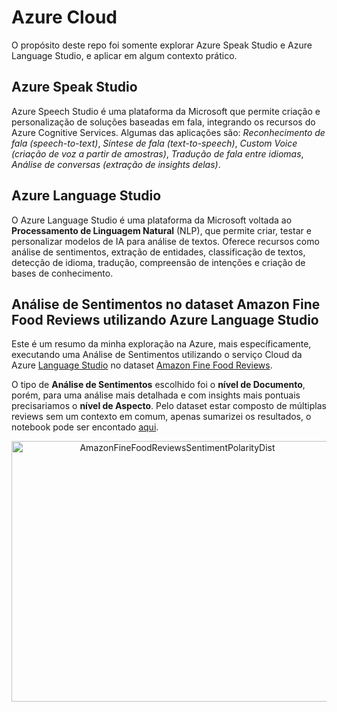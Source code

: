# Azure Cloud

O propósito deste repo foi somente explorar Azure Speak Studio e Azure Language Studio, e aplicar em algum contexto prático.


## Azure Speak Studio


Azure Speech Studio é uma plataforma da Microsoft que permite criação e personalização de soluções baseadas em fala, integrando os recursos do Azure Cognitive Services. Algumas das aplicações são: *Reconhecimento de fala (speech-to-text)*, *Síntese de fala (text-to-speech)*, *Custom Voice (criação de voz a partir de amostras)*, *Tradução  de fala entre idiomas*, *Análise de conversas (extração de insights delas)*.


## Azure Language Studio

O Azure Language Studio é uma plataforma da Microsoft voltada ao **Processamento de Linguagem Natural** (NLP), que permite criar, testar e personalizar modelos de IA para análise de textos. Oferece recursos como análise de sentimentos, extração de entidades, classificação de textos, detecção de idioma, tradução, compreensão de intenções e criação de bases de conhecimento.

## Análise de Sentimentos no dataset Amazon Fine Food Reviews utilizando Azure Language Studio

Este é um resumo da minha exploração na Azure, mais específicamente, executando uma Análise de Sentimentos utilizando o serviço Cloud da Azure [Language Studio](https://www.google.com/url?sa=t&source=web&rct=j&opi=89978449&url=https://language.cognitive.azure.com/&ved=2ahUKEwjTkp__2LWOAxU9DLkGHXz3B4cQFnoECAoQAQ&usg=AOvVaw0RIrbRgryzFjxZXgFWxWWt) no dataset [Amazon Fine Food Reviews](www.kaggle.com/datasets/snap/amazon-fine-food-reviews).

O tipo de **Análise de Sentimentos** escolhido foi o **nível de Documento**, porém, para uma análise mais detalhada e com insights mais pontuais precisariamos o **nível de Aspecto**. Pelo dataset estar composto de múltiplas reviews sem um contexto em comum, apenas sumarizei os resultados, o notebook pode ser encontado [aqui](https://github.com/AlejandroAlberoni/azure-studio-speech-and-language/blob/main/AmazonFineFoodReviews_AzureSentimentAnalysis.ipynb). 



<p align="center">
<img width="515" height="417" alt="AmazonFineFoodReviewsSentimentPolarityDist" src="https://github.com/user-attachments/assets/e4012afe-3716-49da-bb3c-58dd68f9ce1c" />
</p>

